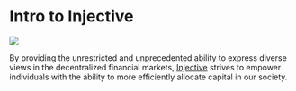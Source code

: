 # Intro to Injective

![](https://user-images.githubusercontent.com/95366163/149371549-91df11a4-bfd5-4cc7-b907-ebfc7ec9baad.png)

By providing the unrestricted and unprecedented ability to express diverse views in the decentralized financial markets, [Injective](https://injectiveprotocol.com/) strives to empower individuals with the ability to more efficiently allocate capital in our society.
